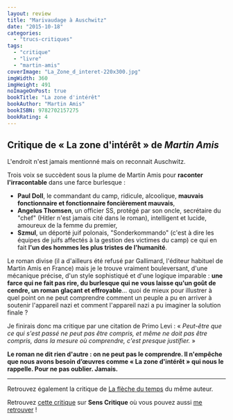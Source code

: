 ```yaml
---
layout: review
title: "Marivaudage à Auschwitz"
date: "2015-10-18"
categories: 
  - "trucs-critiques"
tags: 
  - "critique"
  - "livre"
  - "martin-amis"
coverImage: "La_Zone_d_interet-220x300.jpg"
imgWidth: 360
imgHeight: 491
noImageOnPost: true
bookTitle: "La zone d'intérêt"
bookAuthor: "Martin Amis"
bookISBN: 9782702157275   
bookRating: 4
---
```


## Critique de **« La zone d'intérêt »** de _Martin Amis_

L'endroit n'est jamais mentionné mais on reconnait Auschwitz.

Trois voix se succèdent sous la plume de Martin Amis pour **raconter l'irracontable** dans une farce burlesque :

- **Paul Doll**, le commandant du camp, ridicule, alcoolique, **mauvais fonctionnaire et fonctionnaire foncièrement mauvais**,
- **Angelus Thomsen**, un officier SS, protégé par son oncle, secrétaire du "chef" (Hitler n'est jamais cité dans le roman), intelligent et lucide, amoureux de la femme du premier,
- **Szmul**, un déporté juif polonais, "Sonderkommando" (c'est à dire les équipes de juifs affectés à la gestion des victimes du camp) ce qui en fait **l'un des hommes les plus tristes de l'humanité**.

Le roman divise (il a d'ailleurs été refusé par Gallimard, l'éditeur habituel de Martin Amis en France) mais je le trouve vraiment bouleversant, d'une mécanique précise, d'un style sophistiqué et d'une logique imparable : **une farce qui ne fait pas rire, du burlesque qui ne vous laisse qu'un goût de cendre, un roman glaçant et effroyable**... quoi de mieux pour illustrer à quel point on ne peut comprendre comment un peuple a pu en arriver à soutenir l'appareil nazi et comment l'appareil nazi a pu imaginer la solution finale ?

Je finirais donc ma critique par une citation de Primo Levi : « _Peut-être que ce qui s'est passé ne peut pas être compris, et même ne doit pas être compris, dans la mesure où comprendre, c'est presque justifier._ »

**Le roman ne dit rien d'autre : on ne peut pas le comprendre. Il n'empêche que nous avons besoin d’œuvres comme « La zone d'intérêt » qui nous le rappelle. Pour ne pas oublier. Jamais.**

* * *

Retrouvez également la critique de [La flèche du temps](/2016/02/ma-critique-de-la-fleche-du-temps-de-martin-amis/) du même auteur.

Retrouvez [cette critique](http://www.senscritique.com/livre/La_Zone_d_interet/critique/70173192) sur **Sens Critique** où vous pouvez aussi [me retrouver](http://www.senscritique.com/Arnaud_Malon) !
